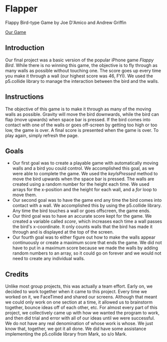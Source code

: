 # Flapper


Flappy Bird-type Game by Joe D'Amico and Andrew Griffin

[Our Game](https://jdamico96.github.io/Flapper/)

## Introduction

Our final project was a basic version of the popular iPhone game *Flappy Bird*.  While there is no winning this game, the objective is to fly through as many walls as possible without touching one.  The score goes up every time you make it through a wall (our highest score was 46, FYI).  We used the p5.collide library to manage the interaction between the bird and the walls.  

## Instructions

The objective of this game is to make it through as many of the moving walls as possible.  Gravity will move the bird downwards, while the bird can flap (move upwards) when space bar is pressed.  If the bird comes into contact with one of the walls or goes off-screen by getting too high or too low, the game is over.  A final score is presented when the game is over.  To play again, simply refresh the page.

## Goals

* Our first goal was to create a playable game with automatically moving walls and a bird you could control.  We accomplished this goal, as we were able to complete the game.  We used the *keyIsPressed* method to move the bird upwards when the space bar is pressed.  The walls are created using a random number for the height each time.  We used arrays for the x-position and the height for each wall, and a *for* loop to move them.
* Our second goal was to have the game end any time the bird comes into contact with a wall.  We accomplished this by using the p5.collide library.  Any time the bird touches a wall or goes offscreen, the game ends.
* Our third goal was to have an accurate score kept for the game.  We created a variable called *score*, which increases each time a wall passes the bird's x-coordinate.  It only counts walls that the bird has made it through and is displayed at the top of the screen.
* Our fourth goal was to either figure out how to make the walls appear continuously or create a maximum score that ends the game.  We did not have to put in a maximum score because we made the walls by adding random numbers to an array, so it could go on forever and we would not need to create any individual walls.

## Credits

Unlike most group projects, this was actually a team effort.  Early on, we decided to work together when it came to this project.  Every time we worked on it, we FaceTimed and shared our screens.  Although that meant we could only work on one section at a time, it allowed us to brainstorm together, bounce ideas off of each other, etc.  For almost every part of this project, we collectively came up with how we wanted the program to work, and then did trial and error with all of our ideas until we were successful.  We do not have any real denomination of whose work is whose.  We just know that, together, we got it all done.  We did have some assistance implementing the p5.collide library from Mark, so s/o Mark.
